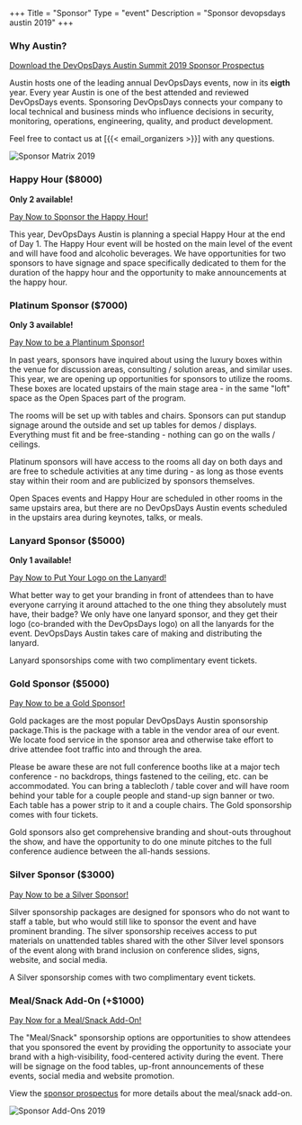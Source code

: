 +++
Title = "Sponsor"
Type = "event"
Description = "Sponsor devopsdays austin 2019"
+++



### Why Austin?

<a href="https://drive.google.com/file/d/136ifKhcqWX8pfKsOryN4Kh4MkNpdYzM-/view" class="btn btn-info">Download the DevOpsDays Austin Summit 2019 Sponsor Prospectus</a>

Austin hosts one of the leading annual DevOpsDays events, now in its **eigth** year. Every year Austin is one of the best attended and reviewed DevOpsDays events. Sponsoring DevOpsDays connects your company to local technical and business minds who influence decisions in security, monitoring, operations, engineering, quality, and product development.

Feel free to contact us at [{{< email_organizers >}}] with any questions.

![Sponsor Matrix 2019](sponsor-matrix-2019.png "DevOpsDays Austin Sponsor Matrix 2019")

### Happy Hour ($8000)

**Only 2 available!**

<a href="https://www.paypal.com/cgi-bin/webscr?cmd=_s-xclick&hosted_button_id=VWDJU8D6SF3DC" class="btn btn-info">Pay Now to Sponsor the Happy Hour!</a>

This year, DevOpsDays Austin is planning a special Happy Hour at the end of Day 1. The Happy Hour event will be hosted on the main level of the event and will have food and alcoholic beverages. We have opportunities for two sponsors to have signage and space specifically dedicated to them for the duration of the happy hour and the opportunity to make announcements at the happy hour.

### Platinum Sponsor ($7000)

**Only 3 available!**

<a href="https://www.paypal.com/cgi-bin/webscr?cmd=_s-xclick&hosted_button_id=E7JGQEEB6XTRU" class="btn btn-info">Pay Now to be a Plantinum Sponsor!</a>

In past years, sponsors have inquired about using the luxury boxes within the venue for discussion areas, consulting / solution areas, and similar uses. This year, we are opening up opportunities for sponsors to utilize the rooms. These boxes are located upstairs of the main stage area - in the same "loft" space as the Open Spaces part of the program. 

The rooms will be set up with tables and chairs. Sponsors can put standup signage around the outside and set up tables for demos / displays. Everything must fit and be free-standing - nothing can go on the walls / ceilings.

Platinum sponsors will have access to the rooms all day on both days and are free to schedule activities at any time during - as long as those events stay within their room and are publicized by sponsors themselves.

Open Spaces events and Happy Hour are scheduled in other rooms in the same upstairs area, but there are no DevOpsDays Austin events scheduled in the upstairs area during keynotes, talks, or meals.

### Lanyard Sponsor ($5000)

**Only 1 available!**

<a href="https://www.paypal.com/cgi-bin/webscr?cmd=_s-xclick&hosted_button_id=NDK4B5PHD99LN" class="btn btn-info">Pay Now to Put Your Logo on the Lanyard!</a>

What better way to get your branding in front of attendees than to have everyone carrying it around attached to the one thing they absolutely must have, their badge?  We only have one lanyard sponsor, and they get their logo (co-branded with the DevOpsDays logo) on all the lanyards for the event.  DevOpsDays Austin takes care of making and distributing the lanyard.

Lanyard sponsorships come with two complimentary event tickets.

### Gold Sponsor ($5000)

<a href="https://www.paypal.com/cgi-bin/webscr?cmd=_s-xclick&hosted_button_id=ZUXRLSZNKH7GG" class="btn btn-info">Pay Now to be a Gold Sponsor!</a>

Gold packages are the most popular DevOpsDays Austin sponsorship package.This is the package with a table in the vendor area of our event. We locate food service in the sponsor area and otherwise take effort to drive attendee foot traffic into and through the area.

Please be aware these are not full conference booths like at a major tech conference - no backdrops, things fastened to the ceiling, etc. can be accommodated.  You can bring a tablecloth / table cover and will have room behind your table for a couple people and stand-up sign banner or two.  Each table has a power strip to it and a couple chairs. The Gold sponsorship comes with four tickets.

Gold sponsors also get comprehensive branding and shout-outs throughout the show, and have the opportunity to do one minute pitches to the full conference audience between the all-hands sessions.

### Silver Sponsor ($3000)

<a href="https://www.paypal.com/cgi-bin/webscr?cmd=_s-xclick&hosted_button_id=MEANYQYT9UBQA" class="btn btn-info">Pay Now to be a Silver Sponsor!</a>

Silver sponsorship packages are designed for sponsors who do not want to staff a table, but who would still like to sponsor the event and have prominent branding. The silver sponsorship receives access to put materials on unattended tables shared with the other Silver level sponsors of the event along with brand inclusion on conference slides, signs, website, and social media.

A Silver sponsorship comes with two complimentary event tickets.

### Meal/Snack Add-On (+$1000)

<a href="https://www.paypal.com/cgi-bin/webscr?cmd=_s-xclick&hosted_button_id=M8EJUXHNAUMPE" class="btn btn-info">Pay Now for a Meal/Snack Add-On!</a>

The "Meal/Snack" sponsorship options are opportunities to show attendees that you sponsored the event by providing the opportunity to associate your brand with a high-visibility, food-centered activity during the event. There will be signage on the food tables, up-front announcements of these events, social media and website promotion.

View the [sponsor prospectus](https://drive.google.com/file/d/136ifKhcqWX8pfKsOryN4Kh4MkNpdYzM-/view) for more details about the meal/snack add-on.

![Sponsor Add-Ons 2019](sponsor-add-on-2019.png "DevOpsDays Austin Sponsor Add-Ons 2019")
